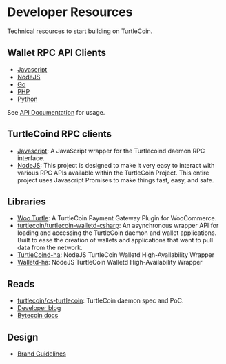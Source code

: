 # Developer Resources

Technical resources to start building on TurtleCoin.


## Wallet RPC API Clients

* [Javascript](https://github.com/turtlecoin/turtlecoin-walletd-rpc-js)
* [NodeJS](https://www.npmjs.com/package/turtlecoin-rpc)
* [Go](https://github.com/turtlecoin/turtlecoin-walletd-rpc-go)
* [PHP](https://github.com/turtlecoin/turtlecoin-walletd-rpc-php)
* [Python](https://github.com/turtlecoin/turtlecoin-walletd-rpc-python)

See [API Documentation](https://api-docs.turtlecoin.lol/) for usage.

## TurtleCoind RPC clients

* [Javascript](https://github.com/turtlecoin/turtlecoind-rpc-js): A JavaScript wrapper for the Turtlecoind daemon RPC interface.
* [NodeJS](https://www.npmjs.com/package/turtlecoin-rpc): This project is designed to make it very easy to interact with various RPC APIs available within the TurtleCoin Project. This entire project uses Javascript Promises to make things fast, easy, and safe.


## Libraries

* [Woo Turtle](https://github.com/turtlecoin/woo-turtle): A TurtleCoin Payment Gateway Plugin for WooCommerce.
* [turtlecoin/turtlecoin-walletd-csharp](https://github.com/turtlecoin/turtlecoin-walletd-csharp): An asynchronous wrapper API for loading and accessing the TurtleCoin daemon and wallet applications. Built to ease the creation of wallets and applications that want to pull data from the network.
* [TurtleCoind-ha](https://github.com/turtlecoin/turtlecoind-ha): NodeJS TurtleCoin Walletd High-Availability Wrapper
* [Walletd-ha](https://github.com/turtlecoin/walletd-ha): NodeJS TurtleCoin Walletd High-Availability Wrapper

## Reads

* [turtlecoin/cs-turtlecoin](https://github.com/turtlecoin/cs-turtlecoin): TurtleCoin daemon spec and PoC.
* [Developer blog](https://medium.com/@turtlecoin)
* [Bytecoin docs](https://wiki.bytecoin.org/wiki/Main_Page)


## Design

* [Brand Guidelines](https://github.com/turtlecoin/brand)
